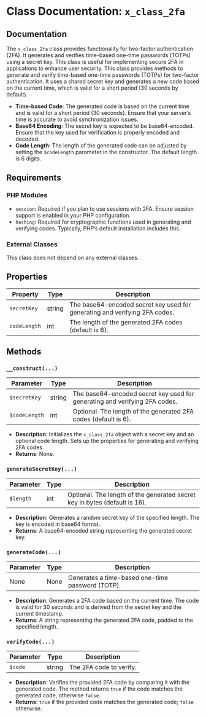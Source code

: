 # Class Documentation: `x_class_2fa`  

## Documentation
The `x_class_2fa` class provides functionality for two-factor authentication (2FA). It generates and verifies time-based one-time passwords (TOTPs) using a secret key. This class is useful for implementing secure 2FA in applications to enhance user security. This class provides methods to generate and verify time-based one-time passwords (TOTPs) for two-factor authentication. It uses a shared secret key and generates a new code based on the current time, which is valid for a short period (30 seconds by default).


- **Time-based Code**: The generated code is based on the current time and is valid for a short period (30 seconds). Ensure that your server’s time is accurate to avoid synchronization issues.
- **Base64 Encoding**: The secret key is expected to be base64-encoded. Ensure that the key used for verification is properly encoded and decoded.
- **Code Length**: The length of the generated code can be adjusted by setting the `$codeLength` parameter in the constructor. The default length is 6 digits.


## Requirements

### PHP Modules
- `session`: Required if you plan to use sessions with 2FA. Ensure session support is enabled in your PHP configuration.  
- `hashing`: Required for cryptographic functions used in generating and verifying codes. Typically, PHP’s default installation includes this.

### External Classes
This class does not depend on any external classes.

## Properties

| Property   | Type   | Description                             |
|------------|--------|-----------------------------------------|
| `secretKey` | string | The base64-encoded secret key used for generating and verifying 2FA codes. |
| `codeLength` | int    | The length of the generated 2FA codes (default is 6). |

## Methods

### `__construct(...)`

| Parameter   | Type   | Description                                         |
|-------------|--------|-----------------------------------------------------|
| `$secretKey` | string | The base64-encoded secret key used for generating and verifying 2FA codes. |
| `$codeLength` | int    | Optional. The length of the generated 2FA codes (default is 6). |

- **Description**: Initializes the `x_class_2fa` object with a secret key and an optional code length. Sets up the properties for generating and verifying 2FA codes.
- **Returns**: None.

### `generateSecretKey(...)`

| Parameter | Type | Description                                |
|-----------|------|--------------------------------------------|
| `$length` | int  | Optional. The length of the generated secret key in bytes (default is 16). |

- **Description**: Generates a random secret key of the specified length. The key is encoded in base64 format.
- **Returns**: A base64-encoded string representing the generated secret key.

### `generateCode(...)`

| Parameter | Type  | Description                             |
|-----------|-------|-----------------------------------------|
| None      | None  | Generates a time-based one-time password (TOTP). |

- **Description**: Generates a 2FA code based on the current time. The code is valid for 30 seconds and is derived from the secret key and the current timestamp.
- **Returns**: A string representing the generated 2FA code, padded to the specified length.

### `verifyCode(...)`

| Parameter | Type   | Description                             |
|-----------|--------|-----------------------------------------|
| `$code`   | string | The 2FA code to verify.                 |

- **Description**: Verifies the provided 2FA code by comparing it with the generated code. The method returns `true` if the code matches the generated code, otherwise `false`.
- **Returns**: `true` if the provided code matches the generated code; `false` otherwise.
